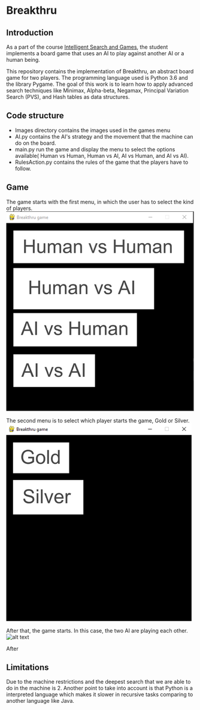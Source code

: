 # Breakthru

## Introduction
As a part of the course [Intelligent Search and Games](https://www.maastrichtuniversity.nl/meta/414419/intelligent-search-games), the student implements a board game that uses an AI to play against another AI or a human being.

This repository contains the implementation of Breakthru, an abstract board game for two players. The programming language used is Python 3.6 and the library Pygame. The goal of this work is to learn how to apply advanced search techniques like Minimax, Alpha-beta, Negamax, Principal Variation Search (PVS), and Hash tables as data structures.


## Code structure
- Images directory contains the images used in the games menu
- AI.py contains the AI's strategy and the movement that the machine can do on the board.
- main.py run the game and display the menu to select the options available( Human vs Human, Human vs AI, AI vs Human, and AI vs AI).
- RulesAction.py contains the rules of the game that the players have to follow.


## Game
The game starts with the first menu, in which the user has to select the kind of players.
![alt text](https://raw.githubusercontent.com/diegoWatanabe/breakthru/master/screenshots/first_menu.PNG)

The second menu is to select which player starts the game, Gold or Silver.
![alt text](https://raw.githubusercontent.com/diegoWatanabe/breakthru/master/screenshots/second_menu.PNG)

After that, the game starts. In this case, the two AI are playing each other.
![alt text](https://media0.giphy.com/media/SNiM98RnVC9mohnowK/giphy.gif?cid=790b76115cd31df5087c182221aa3908eb446e983d413bc2&rid=giphy.gif&ct=g)


After

## Limitations
Due to the machine restrictions and the deepest search that we are able to do in the machine is 2. Another point to take into account is that Python is a interpreted language which makes it slower in recursive tasks comparing to another language like Java.
